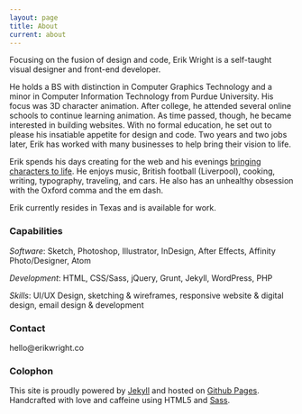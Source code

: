 ```yaml
---
layout: page
title: About
current: about
---
```

Focusing on the fusion of design and code, Erik Wright is a self-taught visual designer and front-end developer.

He holds a BS with distinction in Computer Graphics Technology and a minor in Computer Information Technology from Purdue University. His focus was 3D character animation. After college, he attended several online schools to continue learning animation. As time passed, though, he became interested in building websites. With no formal education, he set out to please his insatiable appetite for design and code. Two years and two jobs later, Erik has worked with many businesses to help bring their vision to life.

Erik spends his days creating for the web and his evenings [bringing characters to life](https://vimeo.com/90569070). He enjoys music, British football (Liverpool), cooking, writing, typography, traveling, and cars. He also has an unhealthy obsession with the Oxford comma and the em dash.

Erik currently resides in Texas and is available for work.

### Capabilities
*Software*: Sketch, Photoshop, Illustrator, InDesign, After Effects, Affinity Photo/Designer, Atom

*Development*: HTML, CSS/Sass, jQuery, Grunt, Jekyll, WordPress, PHP

*Skills*: UI/UX Design, sketching &amp; wireframes, responsive website &amp; digital design, email design &amp; development

### Contact
&#104;&#101;&#108;&#108;&#111;&#64;&#101;&#114;&#105;&#107;&#119;&#114;&#105;&#103;&#104;&#116;&#46;&#99;&#111;

### Colophon
This site is proudly powered by [Jekyll](http://jekyllrb.com/) and hosted on [Github Pages](https://pages.github.com/). Handcrafted with love and caffeine using HTML5 and [Sass](http://sass-lang.com).
